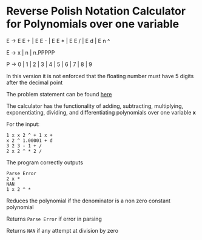 # Reverse Polish Notation Calculator for Polynomials over one variable

E -> E E + | E E - | E E \* | E E / | E d | E n ^

E -> x | n | n.PPPPP

P -> 0 | 1 | 2 | 3 | 4 | 5 | 6 | 7 | 8 | 9

In this version it is not enforced that the floating number must have 5 digits after the decimal point

The problem statement can be found [here](./project.pdf)

The calculator has the functionality of adding, subtracting, multiplying, exponentiating, dividing, and differentiating
polynomials over one variable **x**

For the input:

```
1 x x 2 ^ + 1 x +
x 2 ^ 1.00001 + d
3 2 3 - 1 + /
2 x 2 ^ * 2 /
```

The program correctly outputs

```
Parse Error
2 x *
NAN
1 x 2 ^ *
```

Reduces the polynomial if the denominator is a non zero constant polynomial

Returns `Parse Error` if error in parsing

Returns `NAN` if any attempt at division by zero
